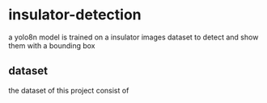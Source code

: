# insulator-detection
a yolo8n model is trained on a insulator images dataset to detect and show them with a bounding box

## dataset
the dataset of this project consist of 
